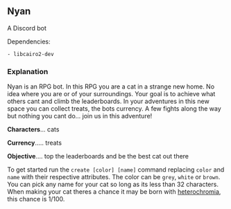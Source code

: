 ## Nyan

A Discord bot

Dependencies:

    - libcairo2-dev

### Explanation

Nyan is an RPG bot. In this RPG you are a cat in a strange new home. No idea where you are or of your surroundings. Your goal is to achieve what others cant and climb the leaderboards. In your adventures in this new space you can collect treats, the bots currency. A few fights along the way but nothing you cant do... join us in this adventure!

**Characters**... cats

**Currency**..... treats

**Objective**.... top the leaderboards and be the best cat out there

To get started run the `create [color] [name]` command replacing `color` and `name` with their respective attributes. The color can be `grey`, `white` or `brown`. You can pick any name for your cat so long as its less than 32 characters. When making your cat theres a chance it may be born with [heterochromia](https://allaboutcats.com/heterochromia-in-cats), this chance is 1/100.
